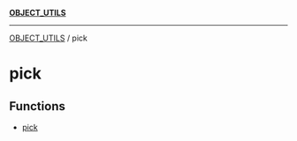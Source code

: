 [**OBJECT_UTILS**](../README.md)

***

[OBJECT_UTILS](../README.md) / pick

# pick

## Functions

- [pick](functions/pick.md)
